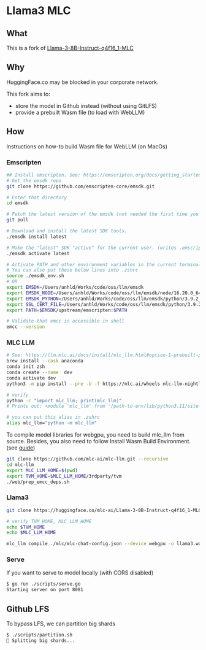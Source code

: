 # Llama3 MLC

## What

This is a fork of [Llama-3-8B-Instruct-q4f16_1-MLC](https://huggingface.co/mlc-ai/Llama-3-8B-Instruct-q4f16_1-MLC)

## Why

HuggingFace.co may be blocked in your corporate network.

This fork aims to:

- store the model in Github instead (without using GitLFS)
- provide a prebuilt Wasm file (to load with WebLLM) 

## How

Instructions on how-to build Wasm file for WebLLM (on MacOs)

### Emscripten

```bash
## Install emscripten. See: https://emscripten.org/docs/getting_started/downloads.html
# Get the emsdk repo
git clone https://github.com/emscripten-core/emsdk.git

# Enter that directory
cd emsdk

# Fetch the latest version of the emsdk (not needed the first time you clone)
git pull

# Download and install the latest SDK tools.
./emsdk install latest

# Make the "latest" SDK "active" for the current user. (writes .emscripten file)
./emsdk activate latest

# Activate PATH and other environment variables in the current terminal
# You can also put these below lines into .zshrc
source ./emsdk_env.sh
# OR
export EMSDK=/Users/anhld/Works/code/oss/llm/emsdk
export EMSDK_NODE=/Users/anhld/Works/code/oss/llm/emsdk/node/16.20.0_64bit/bin/node
export EMSDK_PYTHON=/Users/anhld/Works/code/oss/llm/emsdk/python/3.9.2_64bit/bin/python3
export SSL_CERT_FILE=/Users/anhld/Works/code/oss/llm/emsdk/python/3.9.2_64bit/lib/python3.9/site-packages/certifi/cacert.pem
export PATH=$EMSDK/upstream/emscripten:$PATH

# Validate that emcc is accessible in shell
emcc --version
```

### MLC LLM

```bash
# See: https://llm.mlc.ai/docs/install/mlc_llm.html#option-1-prebuilt-package
brew install --cask anaconda
conda init zsh
conda create --name  dev
conda activate dev
python3 -m pip install --pre -U -f https://mlc.ai/wheels mlc-llm-nightly mlc-ai-nightly

# verify
python -c "import mlc_llm; print(mlc_llm)"
# Prints out: <module 'mlc_llm' from '/path-to-env/lib/python3.11/site-packages/mlc_llm/__init__.py'>

# you can put this alias in .zshrc
alias mlc_llm="python -m mlc_llm"
```

To compile model libraries for webgpu, you need to build mlc_llm from source. Besides, you also need to follow Install Wasm Build Environment. (see [guide](https://llm.mlc.ai/docs/deploy/javascript.html#try-out-the-prebuilt-webpage))

```bash
git clone https://github.com/mlc-ai/mlc-llm.git --recursive
cd mlc-llm
export MLC_LLM_HOME=$(pwd)
export TVM_HOME=$MLC_LLM_HOME/3rdparty/tvm
./web/prep_emcc_deps.sh
```

### Llama3

```bash
git clone https://huggingface.co/mlc-ai/Llama-3-8B-Instruct-q4f16_1-MLC

# verify TVM_HOME, MLC_LLM_HOME
echo $TVM_HOME
echo $MLC_LLM_HOME

mlc_llm compile ./mlc/mlc-chat-config.json --device webgpu -o llama3.wasm
```

### Serve

If you want to serve to model locally (with CORS disabled)

```bash
$ go run ./scripts/serve.go
Starting server on port 8081
```

## Github LFS

To bypass LFS, we can partition big shards

```bash
$ ./scripts/partition.sh
💎 Splitting big shards...

```
